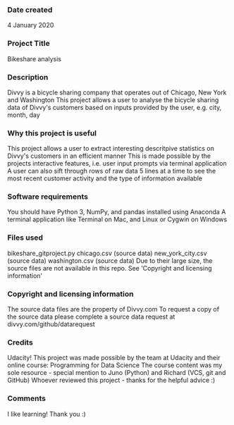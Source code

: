 ### Date created
4 January 2020

### Project Title
Bikeshare analysis

### Description
Divvy is a bicycle sharing company that operates out of Chicago, New York and Washington
This project allows a user to analyse the bicycle sharing data of Divvy's customers based on inputs provided by the user, e.g. city, month, day

### Why this project is useful
This project allows a user to extract interesting descritpive statistics on Divvy's customers in an efficient manner
This is made possible by the projects interactive features, i.e. user input prompts via terminal application
A user can also sift through rows of raw data 5 lines at a time to see the most recent customer activity and the type of information available

### Software requirements
You should have Python 3, NumPy, and pandas installed using Anaconda
A terminal application like Terminal on Mac, and Linux or Cygwin on Windows

### Files used
bikeshare_gitproject.py
chicago.csv (source data)
new_york_city.csv (source data)
washington.csv (source data)
Due to their large size, the source files are not available in this repo. See 'Copyright and licensing information'

### Copyright and licensing information
The source data files are the property of Divvy.com
To request a copy of the source data please complete a source data request at divvy.com/github/datarequest

### Credits
Udacity!
This project was made possible by the team at Udacity and their online course: Programming for Data Science
The course content was my sole resource - special mention to Juno (Python) and Richard (VCS, git and GitHub)
Whoever reviewed this project - thanks for the helpful advice :)

### Comments
I like learning! Thank you :)
